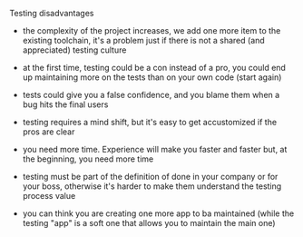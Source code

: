 Testing disadvantages

- the complexity of the project increases, we add one more item to the existing toolchain, it's a problem just if there is not a shared (and appreciated) testing culture

- at the first time, testing could be a con instead of a pro, you could end up maintaining more on the tests than on your own code (start again)

- tests could give you a false confidence, and you blame them when a bug hits the final users

- testing requires a mind shift, but it's easy to get accustomized if the pros are clear

- you need more time. Experience will make you faster and faster but, at the beginning, you need more time

- testing must be part of the definition of done in your company or for your boss, otherwise it's harder to make them understand the testing process value

- you can think you are creating one more app to ba maintained (while the testing "app" is a soft one that allows you to maintain the main one)
